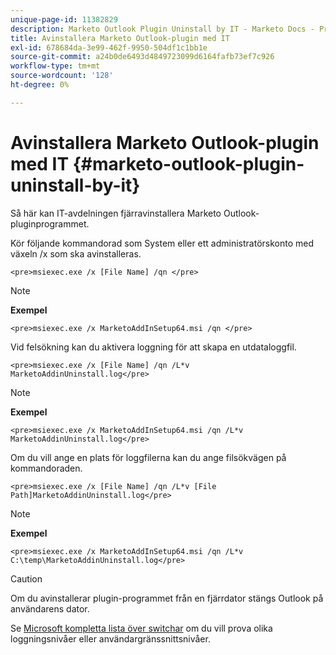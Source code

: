 ```yaml
---
unique-page-id: 11382829
description: Marketo Outlook Plugin Uninstall by IT - Marketo Docs - Produktdokumentation
title: Avinstallera Marketo Outlook-plugin med IT
exl-id: 678684da-3e99-462f-9950-504df1c1bb1e
source-git-commit: a24b0de6493d4849723099d6164fafb73ef7c926
workflow-type: tm+mt
source-wordcount: '128'
ht-degree: 0%

---
```


# Avinstallera Marketo Outlook-plugin med IT {#marketo-outlook-plugin-uninstall-by-it}

Så här kan IT-avdelningen fjärravinstallera Marketo Outlook-pluginprogrammet.

Kör följande kommandorad som System eller ett administratörskonto med växeln /x som ska avinstalleras.

`<pre>msiexec.exe /x [File Name] /qn </pre>`

>[!NOTE]
>
>**Exempel**
>
>`<pre>msiexec.exe /x MarketoAddInSetup64.msi /qn </pre>`

Vid felsökning kan du aktivera loggning för att skapa en utdataloggfil.

`<pre>msiexec.exe /x [File Name] /qn /L*v MarketoAddinUninstall.log</pre>`

>[!NOTE]
>
>**Exempel**
>
>`<pre>msiexec.exe /x MarketoAddInSetup64.msi /qn /L*v MarketoAddinUninstall.log</pre>`

Om du vill ange en plats för loggfilerna kan du ange filsökvägen på kommandoraden.

`<pre>msiexec.exe /x [File Name] /qn /L*v [File Path]MarketoAddinUninstall.log</pre>`

>[!NOTE]
>
>**Exempel**
>
>`<pre>msiexec.exe /x MarketoAddInSetup64.msi /qn /L*v C:\temp\MarketoAddinUninstall.log</pre>`

>[!CAUTION]
>
>Om du avinstallerar plugin-programmet från en fjärrdator stängs Outlook på användarens dator.

Se [Microsoft kompletta lista över switchar](https://support.microsoft.com/en-us/office/command-line-switches-for-microsoft-office-products-079164cd-4ef5-4178-b235-441737deb3a6) om du vill prova olika loggningsnivåer eller användargränssnittsnivåer.
